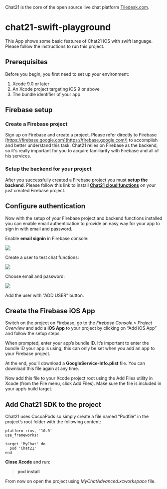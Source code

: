Chat21 is the core of the open source live chat platform [Tiledesk.com](http://www.tiledesk.com).

# chat21-swift-playground
This App shows some basic features of Chat21 iOS with swift language.
Please follow the instructions to run this project.

## Prerequisites

Before you begin, you first need to set up your environment:

1. Xcode 9.0 or later
2. An Xcode project targeting iOS 9 or above
3. The bundle identifier of your app

## Firebase setup

### **Create a Firebase project**

Sign up on Firebase and create a project. Please refer directly to Firebase [https://firebase.google.com](https://firebase.google.com/) to accomplish and better understand this task. Chat21 relies on Firebase as the backend, so it's really important for you to acquire familiarity with Firebase and all of his services.

### Setup the backend for your project

After you successfully created a Firebase project you must **setup the backend**. Please follow this link to install [**Chat21 cloud functions**](https://github.com/chat21/chat21-cloud-functions) on your just created Firebase project.

## Configure authentication

Now with the setup of your Firebase project and backend functions installed you can enable email authentication to provide an easy way for your app to sign in with email and password.

Enable **email signin** in Firebase console:

![](http://www.chat21.org/wp-content/uploads/2018/02/firebase-add-user-step0-1500x746.png)

Create a user to test chat functions:

![](http://www.chat21.org/wp-content/uploads/2018/02/firebase-add-user-step1-1500x692.png)

Choose email and password:

![](http://www.chat21.org/wp-content/uploads/2018/02/firebase-add-user-step2-1500x692.png)

Add the user with “ADD USER” button.

## Create the Firebase iOS App

Switch on the project on Firebase, go to the _Firebase Console_ &gt; _Project Overview_ and add a **iOS App** to your project by clicking on “Add iOS App” and follow the setup steps.

When prompted, enter your app’s bundle ID. It’s important to enter the bundle ID your app is using, this can only be set when you add an app to your Firebase project.

At the end, you’ll download a **GoogleService-Info.plist** file. You can download this file again at any time.

Now add this file to your Xcode project root using the Add Files utility in Xcode \(from the File menu, click Add Files\). Make sure the file is included in your app’s build target.

## Add Chat21 SDK to the project

Chat21 uses CocoaPods so simply create a file named “Podfile” in the project’s root folder with the following content:

```text
platform :ios, '10.0'
use_frameworks!

target 'MyChat' do
  pod 'Chat21'
end

```

**Close Xcode** and run:

> **pod install**

From now on open the project using _MyChatAdvanced.xcworkspace_ file.
